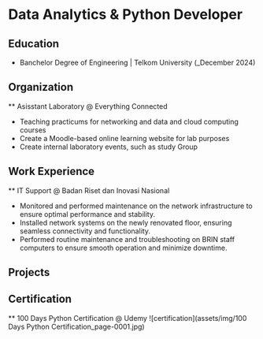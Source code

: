 # Data Analytics & Python Developer


## Education
- Banchelor Degree of Engineering | Telkom University (_December 2024)

## Organization
** Asisstant Laboratory @ Everything Connected
- Teaching practicums for networking and data and
cloud computing courses
- Create a Moodle-based online learning website for
lab purposes
- Create internal laboratory events, such as study Group

## Work Experience
** IT Support @ Badan Riset dan Inovasi Nasional 
- Monitored and performed maintenance on the
network infrastructure to ensure optimal
performance and stability.
- Installed network systems on the newly renovated
floor, ensuring seamless connectivity and
functionality.
- Performed routine maintenance and
troubleshooting on BRIN staff computers to ensure
smooth operation and minimize downtime.

## Projects


## Certification
** 100 Days Python Certification @ Udemy
![certification](assets/img/100 Days Python Certification_page-0001.jpg)
